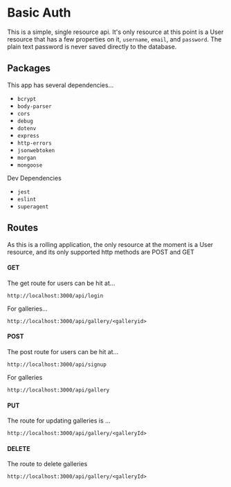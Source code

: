 # Basic Auth

This is a simple, single resource api. It's only resource at this point is a User resource that has a few properties on it, `username`, `email`, and `password`. The plain text password is never saved directly to the database.

## Packages

This app has several dependencies...

 - `bcrypt`
 - `body-parser`
 - `cors`
 - `debug`
 - `dotenv`
 - `express`
 - `http-errors`
 - `jsonwebtoken`
 - `morgan`
 - `mongoose`

 Dev Dependencies

  - `jest`
  - `eslint`
  - `superagent`

## Routes

As this is a rolling application, the only resource at the moment is a User resource, and its only supported http methods are POST and GET

#### GET

The get route for users can be hit at...
```
http://localhost:3000/api/login
```

For galleries... 
```
http://localhost:3000/api/gallery/<galleryid>
```

#### POST

The post route for users can be hit at...
```
http://localhost:3000/api/signup
```

For galleries
```
http://localhost:3000/api/gallery
```

#### PUT 

The route for updating galleries is ...
```
http://localhost:3000/api/gallery/<galleryId>
```

#### DELETE

The route to delete galleries
```
http://localhost:3000/api/gallery/<galleryId>
```